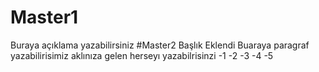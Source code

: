 # Master1
Buraya açıklama yazabilirsiniz 
#Master2 Başlık Eklendi
Buaraya paragraf yazabilirisimiz aklınıza gelen herseyı yazabilrisinzi
-1
-2
-3
-4
-5
